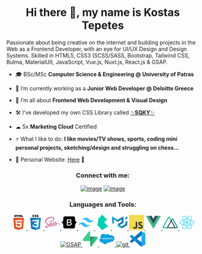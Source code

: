 <h1 align="center">Hi there 👋, my name is Kostas Tepetes </h1>
Passionate about being creative on the internet and building projects in the Web as a Frontend Developer, with an eye for UI/UX Design and Design Systems. Skilled in HTML5, CSS3 (SCSS/SASS, Bootstrap, Tailwind CSS, Bulma, MaterialUI), JavaScript, Vue.js, Nuxt.js, React.js & GSAP.

- :mortar_board: BSc/MSc **Computer Science & Engineering @ University of Patras**

- 🔭 I’m currently working as a **Junior Web Developer @ Deloitte Greece**

- :art: I’m all about **Frontend Web Development & Visual Design**

- 🛠 I've developed my own CSS Library called <a href="https://github.com/kostastepetes/sqky-css-library" target="_blank"> ✨**SQKY**✨ </a>

- ☁ 5x **Marketing Cloud** Certified

- ⚡ What I like to do: **I like movies/TV shows, sports, coding mini personal projects, sketching/design and struggling on chess...**

- 🚀 Personal Website: <a href="https://kostastepetes.netlify.app/" target="_blank">Here</a> 🚀

<h3 align="center">Connect with me:</h3>
<div align="center">

[![image](https://img.shields.io/badge/LinkedIn-0077B5?style=for-the-badge&logo=linkedin&logoColor=white)](https://www.linkedin.com/in/kostas-tepetes/)
[![image](https://img.shields.io/badge/Gmail-D14836?style=for-the-badge&logo=gmail&logoColor=white)](mailto:ktepetes9@gmail.com)
  
</div>

<h3 align="center">Languages and Tools:</h3>

<p align="center"> 
  <a href="https://www.w3.org/html/" target="_blank"> 
    <img src="https://raw.githubusercontent.com/devicons/devicon/master/icons/html5/html5-original-wordmark.svg" alt="html5" width="40" height="40"/> 
  </a>
  <a href="https://www.w3schools.com/css/" target="_blank"> 
    <img src="https://raw.githubusercontent.com/devicons/devicon/master/icons/css3/css3-original-wordmark.svg" alt="css3" width="40" height="40"/> 
  </a>
  <a href="https://sass-lang.com/" target="_blank"> 
    <img src="https://raw.githubusercontent.com/devicons/devicon/master/icons/sass/sass-original.svg" alt="sass" width="40" height="40"/> 
  </a>
  <a href="https://getbootstrap.com/" target="_blank"> 
    <img src="https://raw.githubusercontent.com/devicons/devicon/master/icons/bootstrap/bootstrap-plain.svg" alt="bootstrap" width="40" height="40"/> 
  </a>
  <a href="https://tailwindcss.com/" target="_blank"> 
    <img src="https://raw.githubusercontent.com/devicons/devicon/master/icons/tailwindcss/tailwindcss-plain.svg" alt="tailwindcss" width="40" height="40"/> 
  </a>
    <a href="https://bulma.io/" target="_blank"> 
    <img src="https://raw.githubusercontent.com/devicons/devicon/master/icons/bulma/bulma-plain.svg" alt="bulma" width="40" height="40"/> 
  </a>
  <a href="https://mui.com/" target="_blank"> 
    <img src="https://raw.githubusercontent.com/devicons/devicon/master/icons/materialui/materialui-original.svg" alt="materialui" width="40" height="40"/> 
  </a>
  <a href="https://developer.mozilla.org/en-US/docs/Web/JavaScript" target="_blank"> 
    <img src="https://raw.githubusercontent.com/devicons/devicon/master/icons/javascript/javascript-original.svg" alt="javascript" width="40" height="40"/> 
  </a> 
  <a href="https://vuejs.org/" target="_blank"> 
    <img src="https://raw.githubusercontent.com/devicons/devicon/master/icons/vuejs/vuejs-original.svg" alt="vuejs" width="40" height="40"/> 
  </a>
  <a href="https://nuxt.com/" target="_blank"> 
    <img src="https://raw.githubusercontent.com/devicons/devicon/master/icons/nuxtjs/nuxtjs-original.svg" alt="nuxt" width="40" height="40"/> 
  </a>
  <a href="https://reactjs.org/" target="_blank"> 
    <img src="https://raw.githubusercontent.com/devicons/devicon/master/icons/react/react-original.svg" alt="reactjs" width="40" height="40"/> 
  </a>
  <a href="https://gsap.com/" target="_blank"> 
    <img src="https://tse2.mm.bing.net/th?id=OIP.W3GxPQjCTXCbMxPqmoiSdwAAAA&pid=Api" alt="GSAP" width="40" height="40"/> 
  </a>
  <a href="https://supabase.com/" target="_blank"> 
    <img src="https://raw.githubusercontent.com/devicons/devicon/develop/icons/supabase/supabase-original.svg" alt="supabase" width="40" height="40"/> 
  </a>
  <a href="https://salesforce.com/" target="_blank"> 
    <img src="https://raw.githubusercontent.com/devicons/devicon/master/icons/salesforce/salesforce-original.svg" alt="salesforce" width="40" height="40"/> 
  </a>
  <a href="https://git-scm.com/" target="_blank"> 
    <img src="https://www.vectorlogo.zone/logos/git-scm/git-scm-icon.svg" alt="git" width="40" height="40"/> 
  </a>
  <a href="https://code.visualstudio.com/" target="_blank"> 
    <img src="https://raw.githubusercontent.com/devicons/devicon/master/icons/vscode/vscode-original.svg" alt="vscode" width="40" height="40"/> 
  </a>
</p>
